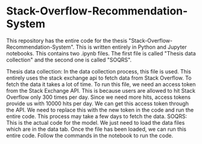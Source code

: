 # Stack-Overflow-Recommendation-System
This repository has the entire code for the thesis "Stack-Overflow-Recommendation-System". This is written entirely in Python and Jupyter notebooks. This contains two .ipynb files. The first file is called "Thesis data collection" and the second one is called "SOQRS".

Thesis data collection:
In the data collection process, this file is used. This entirely uses the stack exchange api to fetch data from Stack Overflow. To fetch the data it takes a lot of time. To run this file, we need an access token from the Stack Exchange API. This is because users are allowed to hit Stack Overflow only 300 times per day. Since we need more hits, access tokens provide us with 10000 hits per day. We can get this access token through the API. We need to replace this with the new token in the code and run the entire code. This process may take a few days to fetch the data.
SOQRS:
This is the actual code for the model. We just need to load the data files which are in the data tab. Once the file has been loaded, we can run this entire code. Follow the commands in the notebook to run the code. 
